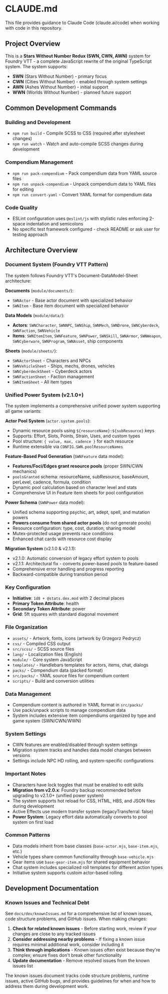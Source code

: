 # CLAUDE.md

This file provides guidance to Claude Code (claude.ai/code) when working with code in this repository.

## Project Overview

This is a **Stars Without Number Redux (SWN, CWN, AWN)** system for Foundry VTT - a complete JavaScript rewrite of the original TypeScript system. The system supports:
- **SWN** (Stars Without Number) - primary focus
- **CWN** (Cities Without Number) - enabled through system settings
- **AWN** (Ashes Without Number) - initial support
- **WWN** (Worlds Without Number) - planned future support

## Common Development Commands

### Building and Development
- `npm run build` - Compile SCSS to CSS (required after stylesheet changes)
- `npm run watch` - Watch and auto-compile SCSS changes during development

### Compendium Management
- `npm run pack-compendium` - Pack compendium data from YAML source files
- `npm run unpack-compendium` - Unpack compendium data to YAML files for editing
- `npm run convert-yaml` - Convert YAML format for compendium data

### Code Quality
- ESLint configuration uses `@eslint/js` with stylistic rules enforcing 2-space indentation and semicolons
- No specific test framework configured - check README or ask user for testing approach

## Architecture Overview

### Document System (Foundry VTT Pattern)
The system follows Foundry VTT's Document-DataModel-Sheet architecture:

**Documents** (`module/documents/`):
- `SWNActor` - Base actor document with specialized behavior
- `SWNItem` - Base item document with specialized behavior

**Data Models** (`module/data/`):
- **Actors**: `SWNCharacter`, `SWNNPC`, `SWNShip`, `SWNMech`, `SWNDrone`, `SWNCyberdeck`, `SWNFaction`, `SWNVehicle`
- **Items**: `SWNItemItem`, `SWNFeature`, `SWNPower`, `SWNSkill`, `SWNArmor`, `SWNWeapon`, `SWNCyberware`, `SWNProgram`, `SWNAsset`, ship components

**Sheets** (`module/sheets/`):
- `SWNActorSheet` - Characters and NPCs
- `SWNVehicleSheet` - Ships, mechs, drones, vehicles
- `SWNCyberdeckSheet` - Cyberdeck actors
- `SWNFactionSheet` - Faction management
- `SWNItemSheet` - All item types

### Unified Power System (v2.1.0+)
The system implements a comprehensive unified power system supporting all game variants:

**Actor Pool System** (`actor.system.pools`):
- Dynamic resource pools using `${resourceName}:${subResource}` keys
- Supports: Effort, Slots, Points, Strain, Uses, and custom types
- Pool structure: `{ value, max, cadence }` for each resource
- Runtime extensible via `CONFIG.SWN.poolResourceNames`

**Feature-Based Pool Generation** (`SWNFeature` data model):
- **Features/Foci/Edges grant resource pools** (proper SWN/CWN mechanics)
- `poolsGranted` schema: resourceName, subResource, baseAmount, perLevel, cadence, formula, condition
- Dynamic pool calculation based on character level and stats
- Comprehensive UI in Feature item sheets for pool configuration

**Power Schema** (`SWNPower` data model):
- Unified schema supporting psychic, art, adept, spell, and mutation powers
- **Powers consume from shared actor pools** (do not generate pools)
- Resource configuration: type, cost, duration, sharing model
- Mutex-protected usage prevents race conditions
- Enhanced chat cards with resource cost display

**Migration System** (v2.1.0 & v2.1.1):
- v2.1.0: Automatic conversion of legacy effort system to pools
- v2.1.1: Architectural fix - converts power-based pools to feature-based
- Comprehensive error handling and progress reporting
- Backward-compatible during transition period

### Key Configuration
- **Initiative**: `1d8 + @stats.dex.mod` with 2 decimal places
- **Primary Token Attribute**: health
- **Secondary Token Attribute**: power
- **Grid**: 5ft squares with standard diagonal movement

### File Organization
- `assets/` - Artwork, fonts, icons (artwork by Grzegorz Pedrycz)
- `css/` - Compiled CSS output
- `src/scss/` - SCSS source files
- `lang/` - Localization files (English)
- `module/` - Core system JavaScript
- `templates/` - Handlebars templates for actors, items, chat, dialogs
- `packs/` - Compendium data (packed format)
- `src/packs/` - YAML source files for compendium content
- `scripts/` - Build and conversion utilities

### Data Management
- Compendium content is authored in YAML format in `src/packs/`
- Use pack/unpack scripts to manage compendium data
- System includes extensive item compendiums organized by type and game system (SWN/CWN/WWN)

### System Settings
- CWN features are enabled/disabled through system settings
- Migration system tracks and handles data model changes between versions
- Settings include NPC HD rolling, and system-specific configurations

### Important Notes
- Characters have lock toggles that must be enabled to edit skills
- **Migration from v2.0.x**: Foundry backup recommended before upgrading to v2.1.0+ (unified power system)
- The system supports hot reload for CSS, HTML, HBS, and JSON files during development
- Active Effects use modern transfer system (legacyTransferral: false)
- **Power System**: Legacy effort data automatically converts to pool system on first load

### Common Patterns
- Data models inherit from base classes (`base-actor.mjs`, `base-item.mjs`, etc.)
- Vehicle types share common functionality through `base-vehicle.mjs`
- Gear items use `base-gear-item.mjs` for shared equipment behavior
- Chat system includes specialized roll templates for different action types
- Initiative system supports custom actor-based rolling

## Development Documentation

### Known Issues and Technical Debt
See `docs/dev/knownIssues.md` for a comprehensive list of known issues, code structure problems, and GitHub issues. When making changes:

1. **Check for related known issues** - Before starting work, review if your changes are close to any tracked issues
2. **Consider addressing nearby problems** - If fixing a known issue requires minimal additional work, consider including it
3. **Think through implications** - Known issues often exist because they're complex; ensure fixes don't break other functionality
4. **Update documentation** - Remove resolved issues from the known issues list

The known issues document tracks code structure problems, runtime issues, active GitHub bugs, and provides guidelines for when and how to address them during development work.